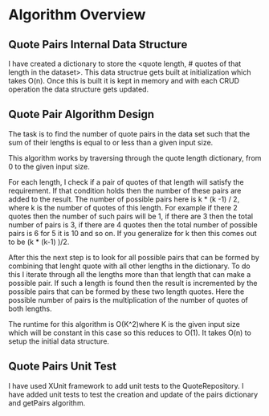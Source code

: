# Algorithm Overview

## Quote Pairs Internal Data Structure
I have created a dictionary to store the <quote length, # quotes of that length in the dataset>. This data structrue gets built at initialization which takes O(n).  Once this is built it is kept in memory and with each CRUD operation the data structure gets updated. 

## Quote Pair Algorithm Design
The task is to find the number of quote pairs in the data set such that the sum of their lengths is equal to or less than a given input size.

This algorithm works by traversing through the quote length dictionary, from 0 to the given input size. 

For each length, I check if a pair of quotes of that length will satisfy the requirement. If that condition holds then the number of these pairs are added to the result. The number of possible pairs here is k * (k -1) / 2, where k is the number of quotes of this length. For example if there 2 quotes then the number of such pairs will be 1, if there are 3 then the total number of pairs is 3, if there are 4 quotes then the total number of possible pairs is 6 for 5 it is 10 and so on. If you generalize for k then this comes out to be (k * (k-1) )/2.

After this the next step is to look for all possible pairs that can be formed by combining that lenght quote with all other lengths in the dictionary. To do this I iterate through all the lengths more than that length that can make a possible pair. If such a length is found then the result is incremented by the possible pairs that can be formed by these two length quotes. Here the possible number of pairs is the multiplication of the number of quotes of both lengths.

The runtime for this algorithm is O(K^2)where K is the given input size which will be constant in this case so this reduces to O(1). It takes O(n) to setup the initial data structure.

## Quote Pairs Unit Test
I have used XUnit framework to add unit tests to the QuoteRepository. I have added unit tests to test the creation and update of the pairs dictionary and getPairs algorithm.
